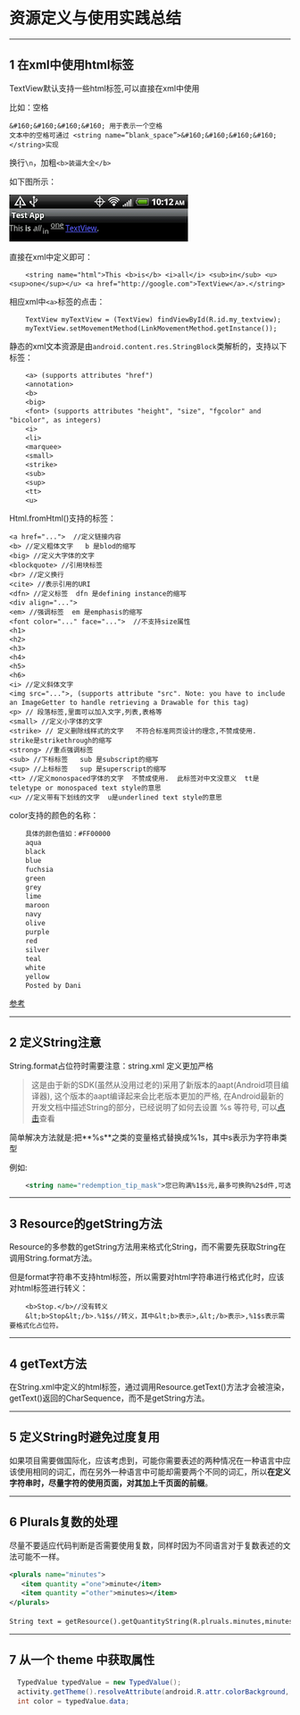 # 资源定义与使用实践总结

---
## 1 在xml中使用html标签

TextView默认支持一些html标签,可以直接在xml中使用

比如：空格

    &#160;&#160;&#160;&#160; 用于表示一个空格
    文本中的空格可通过 <string name=”blank_space”>&#160;&#160;&#160;&#160;</string>实现

换行`\n`，加粗`<b>装逼大全</b>`

如下图所示：

![](index_files/html-textview.png)

直接在xml中定义即可：

```
    <string name="html">This <b>is</b> <i>all</i> <sub>in</sub> <u><sup>one</sup></u> <a href="http://google.com">TextView</a>.</string>
```

相应xml中`<a>`标签的点击：

```
    TextView myTextView = (TextView) findViewById(R.id.my_textview);
    myTextView.setMovementMethod(LinkMovementMethod.getInstance());
```

静态的xml文本资源是由`android.content.res.StringBlock`类解析的，支持以下标签：

```
    <a> (supports attributes "href")
    <annotation>
    <b>
    <big>
    <font> (supports attributes "height", "size", "fgcolor" and "bicolor", as integers)
    <i>
    <li>
    <marquee>
    <small>
    <strike>
    <sub>
    <sup>
    <tt>
    <u>
```

Html.fromHtml()支持的标签：
```
<a href="...">  //定义链接内容
<b> //定义粗体文字   b 是blod的缩写
<big> //定义大字体的文字
<blockquote> //引用块标签
<br> //定义换行
<cite> //表示引用的URI
<dfn> //定义标签  dfn 是defining instance的缩写
<div align="...">
<em> //强调标签  em 是emphasis的缩写
<font color="..." face="...">  //不支持size属性
<h1>
<h2>
<h3>
<h4>
<h5>
<h6>
<i> //定义斜体文字
<img src="...">, (supports attribute "src". Note: you have to include an ImageGetter to handle retrieving a Drawable for this tag)
<p> // 段落标签,里面可以加入文字,列表,表格等
<small> //定义小字体的文字
<strike> // 定义删除线样式的文字   不符合标准网页设计的理念,不赞成使用.   strike是strikethrough的缩写
<strong> //重点强调标签
<sub> //下标标签   sub 是subscript的缩写
<sup> //上标标签   sup 是superscript的缩写
<tt> //定义monospaced字体的文字  不赞成使用.  此标签对中文没意义  tt是teletype or monospaced text style的意思
<u> //定义带有下划线的文字  u是underlined text style的意思
```

color支持的颜色的名称：

```
    具体的颜色值如：#FF00000
    aqua
    black
    blue
    fuchsia
    green
    grey
    lime
    maroon
    navy
    olive
    purple
    red
    silver
    teal
    white
    yellow
    Posted by Dani
```

[参考](http://daniel-codes.blogspot.jp/2011/04/html-in-textviews.html)

---
## 2 定义String注意

String.format占位符时需要注意：string.xml 定义更加严格

> 这是由于新的SDK(虽然从没用过老的)采用了新版本的aapt(Android项目编译器), 这个版本的aapt编译起来会比老版本更加的严格, 在Android最新的开发文档中描述String的部分，已经说明了如何去设置 %s 等符号, 可以[点击](http://developer.android.com/guide/topics/resources/string-resource.html#String)查看

简单解决方法就是:把**%s**之类的变量格式替换成%1s，其中</nobr>s表示为字符串类型

例如:

```xml
    <string name="redemption_tip_mask">您已购满%1$s元,最多可换购%2$d件,可选择如下：</string>
```

---
## 3 Resource的getString方法

Resource的多参数的getString方法用来格式化String，而不需要先获取String在调用String.format方法。

但是format字符串不支持html标签，所以需要对html字符串进行格式化时，应该对html标签进行转义：

```
    <b>Stop.</b>//没有转义
    &lt;b>Stop&lt;/b>.%1$s//转义，其中&lt;b>表示>,&lt;/b>表示>,%1$s表示需要格式化占位符。
```

---
## 4 getText方法

在String.xml中定义的html标签，通过调用Resource.getText()方法才会被渲染，getText()返回的CharSequence，而不是getString方法。

---
## 5 定义String时避免过度复用

如果项目需要做国际化，应该考虑到，可能你需要表述的两种情况在一种语言中应该使用相同的词汇，而在另外一种语言中可能却需要两个不同的词汇，所以**在定义字符串时，尽量字符的使用页面，对其加上千页面的前缀**。

---
## 6 Plurals复数的处理

尽量不要适应代码判断是否需要使用复数，同样时因为不同语言对于复数表述的文法可能不一样。

```xml
<plurals name="minutes">
   <item quantity ="one">minute</item>
   <item quantity ="other">minutes></item>
</plurals>

String text = getResource().getQuantityString(R.plruals.minutes,minutes);
```

---
## 7 从一个 theme 中获取属性

```java
  TypedValue typedValue = new TypedValue();
  activity.getTheme().resolveAttribute(android.R.attr.colorBackground, typedValue, true);
  int color = typedValue.data;
```